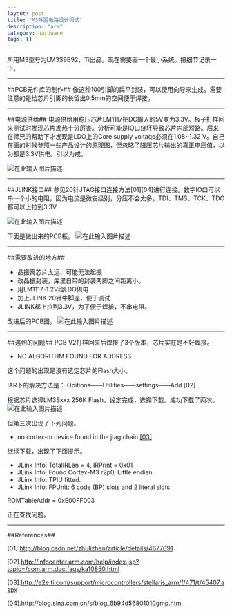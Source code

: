 ```yaml
---
layout: post
title: "M3外围电路设计调试"
description: "arm"
category: hardware
tags: []
---
```


所用M3型号为LM3S9B92，Ti出品。现在需要画一个最小系统。把细节记录一下。

--------------------------------------------------------
##PCB元件库的制作##
像这种100引脚的扁平封装，可以使用向导来生成。需要注意的是给芯片引脚的长留出0.5mm的空间便于焊接。

------------------------------------------------------
##电源供给##
电源供给用稳压芯片LM1117把DC输入的5V变为3.3V。板子打样回来测试时发现芯片发热十分厉害。分析可能是IO口烧坏导致芯片内部短路。后来在师兄的帮助下才发现是LDO上的Core supply voltage必须在1.08~1.32 V。自己在画的时候参照一些产品设计的原理图，但忽略了降压芯片输出的真正电压值，以为都是3.3V供电。引以为戒。

![在此输入图片描述][1]

-----------------------------------------------
##JLINK接口##
参见20针JTAG接口连接方法[01][04]进行连接。数字IO口可以串一个小的电阻，因为电流是微安级别，分压不会太多。TDI、TMS、TCK、TDO都可以上拉到3.3V

![在此输入图片描述][2]

下面是做出来的PCB板。
![在此输入图片描述][3]

-------------------------------------
##需要改进的地方##

 - 晶振离芯片太远，可能无法起振
 - 改晶振封装，库里自带的封装两脚之间距离小。
 - 用LM1117-1.2V给LDO供电
 - 加上JLINK 20针牛脚座，便于调试
 - JLINK都上拉到3.3V，为了便于焊接，不串电阻。
 
改进后的PCB图。
![在此输入图片描述][4]

----------------------------------------------
##遇到的问题##
PCB V2打样回来后焊接了3个版本，芯片实在是不好焊接。

 - NO ALGORITHM FOUND FOR ADDRESS

这个问题的出现是没有选定芯片的Flash大小。

IAR下的解决方法是：
Opitions——Utilities——settings——Add  [02]


根据芯片选择LM3Sxxx  256K Flash。设定完成，选择下载。成功下载了两次。
![在此输入图片描述][5]

但第三次出现了下列问题。

 
- no cortex-m device found in the jtag chain [\[03\]][6]

继续下载，出现了下面提示。


- JLink Info: TotalIRLen = 4, IRPrint = 0x01
- JLink Info: Found Cortex-M3 r2p0, Little endian.
- JLink Info: TPIU fitted.
- JLink Info:   FPUnit: 6 code (BP) slots and 2 literal slots

ROMTableAddr = 0xE00FF003

正在查找问题。

-----------------------------------------
##References##

[01].http://blog.csdn.net/zhulizhen/article/details/4677691

[02].http://infocenter.arm.com/help/index.jsp?topic=/com.arm.doc.faqs/ka10850.html

[03].http://e2e.ti.com/support/microcontrollers/stellaris_arm/f/471/t/45407.aspx

[04].http://blog.sina.com.cn/s/blog_6b94d56801010gmp.html

  [1]: http://static.oschina.net/uploads/space/2014/0520/145840_8z65_1420197.jpg
  [2]: http://static.oschina.net/uploads/space/2014/0520/150541_QRxm_1420197.jpg
  [3]: http://static.oschina.net/uploads/space/2014/0520/151304_A9O0_1420197.jpg
  [4]: http://static.oschina.net/uploads/space/2014/0521/140838_TbAv_1420197.jpg
  [5]: http://static.oschina.net/uploads/space/2014/0526/102841_clZ1_1420197.jpg
  [6]: http://e2e.ti.com/support/microcontrollers/stellaris_arm/f/471/t/45407.aspx


